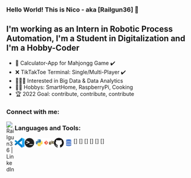 ### Hello World! This is Nico - aka [Railgun36] 👋


## I'm working as an Intern in Robotic Process Automation, I'm a Student in Digitalization and I'm a Hobby-Coder 

- 🎲 Calculator-App for Mahjongg Game ✔️
- ❌ TikTakToe Terminal: Single/Multi-Player ✔️
- 👩🏻‍💻 Interested in Big Data & Data Analytics
- 👨‍🍳 Hobbys: SmartHome, RaspberryPi, Cooking
- 🏆 2022 Goal: contribute, contribute, contribute

### Connect with me:

[<img align="left" alt="Railgun36 | LinkedIn" width="22px" src="https://cdn.jsdelivr.net/npm/simple-icons@v3/icons/linkedin.svg" />][linkedin]



### Languages and Tools:

[<img align="left" alt="Visual Studio Code" width="26px" src="https://raw.githubusercontent.com/github/explore/80688e429a7d4ef2fca1e82350fe8e3517d3494d/topics/visual-studio-code/visual-studio-code.png" />]
[<img align="left" alt="Terminal" width="26px" src="https://raw.githubusercontent.com/github/explore/80688e429a7d4ef2fca1e82350fe8e3517d3494d/topics/terminal/terminal.png" />]
[<img align="left" alt="Python" width="26px" src=https://raw.githubusercontent.com/github/explore/80688e429a7d4ef2fca1e82350fe8e3517d3494d/topics/python/python.png />]
[<img align="left" alt="Git" width="26px" src="https://raw.githubusercontent.com/github/explore/80688e429a7d4ef2fca1e82350fe8e3517d3494d/topics/git/git.png" />]
[<img align="left" alt="GitHub" width="26px" src="https://raw.githubusercontent.com/github/explore/78df643247d429f6cc873026c0622819ad797942/topics/github/github.png" />]
[<img align="left" alt="SQL" width="26px" src="https://raw.githubusercontent.com/github/explore/80688e429a7d4ef2fca1e82350fe8e3517d3494d/topics/sql/sql.png" />]


[linkedin]: https://www.linkedin.com/in/nico-hammersen-16652b216/
